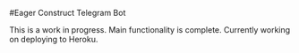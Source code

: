 #Eager Construct Telegram Bot

This is a work in progress. Main functionality is complete. Currently working on deploying to Heroku.
